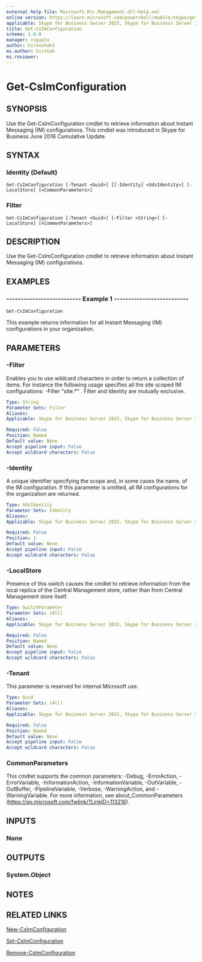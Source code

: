```yaml
---
external help file: Microsoft.Rtc.Management.dll-help.xml
online version: https://learn.microsoft.com/powershell/module/skype/get-csimconfiguration
applicable: Skype for Business Server 2015, Skype for Business Server 2019
title: Get-CsImConfiguration
schema: 2.0.0
manager: rogupta
author: hirenshah1
ms.author: hirshah
ms.reviewer:
---
```


# Get-CsImConfiguration

## SYNOPSIS
Use the Get-CsImConfiguration cmdlet to retrieve information about Instant Messaging (IM) configurations. This cmdlet was introduced in Skype for Business June 2016 Cumulative Update.

## SYNTAX

### Identity (Default)
```
Get-CsImConfiguration [-Tenant <Guid>] [[-Identity] <XdsIdentity>] [-LocalStore] [<CommonParameters>]
```

### Filter
```
Get-CsImConfiguration [-Tenant <Guid>] [-Filter <String>] [-LocalStore] [<CommonParameters>]
```

## DESCRIPTION
Use the Get-CsImConfiguration cmdlet to retrieve information about Instant Messaging (IM) configurations.

## EXAMPLES

### -------------------------- Example 1 --------------------------
```
Get-CsImConfiguration
```

This example returns information for all Instant Messaging (IM) configurations in your organization.

## PARAMETERS

### -Filter
Enables you to use wildcard characters in order to return a collection of items. For instance the following usage specifies all the site scoped IM configurations: -Filter "site:*" . Filter and Identity are mutually exclusive.

```yaml
Type: String
Parameter Sets: Filter
Aliases: 
Applicable: Skype for Business Server 2015, Skype for Business Server 2019

Required: False
Position: Named
Default value: None
Accept pipeline input: False
Accept wildcard characters: False
```

### -Identity
A unique identifier specifying the scope and, in some cases the name, of the IM configuration. If this parameter is omitted, all IM configurations for the organization are returned.


```yaml
Type: XdsIdentity
Parameter Sets: Identity
Aliases: 
Applicable: Skype for Business Server 2015, Skype for Business Server 2019

Required: False
Position: 1
Default value: None
Accept pipeline input: False
Accept wildcard characters: False
```

### -LocalStore
Presence of this switch causes the cmdlet to retrieve information from the local replica of the Central Management store, rather than from Central Management store itself. 

```yaml
Type: SwitchParameter
Parameter Sets: (All)
Aliases: 
Applicable: Skype for Business Server 2015, Skype for Business Server 2019

Required: False
Position: Named
Default value: None
Accept pipeline input: False
Accept wildcard characters: False
```

### -Tenant
This parameter is reserved for internal Microsoft use.

```yaml
Type: Guid
Parameter Sets: (All)
Aliases: 
Applicable: Skype for Business Server 2015, Skype for Business Server 2019

Required: False
Position: Named
Default value: None
Accept pipeline input: False
Accept wildcard characters: False
```

### CommonParameters
This cmdlet supports the common parameters: -Debug, -ErrorAction, -ErrorVariable, -InformationAction, -InformationVariable, -OutVariable, -OutBuffer, -PipelineVariable, -Verbose, -WarningAction, and -WarningVariable. For more information, see about_CommonParameters (https://go.microsoft.com/fwlink/?LinkID=113216).

## INPUTS

### None


## OUTPUTS

### System.Object


## NOTES

## RELATED LINKS
[New-CsImConfiguration](https://learn.microsoft.com/powershell/module/skype/new-csimconfiguration?view=skype-ps)

[Set-CsImConfiguration](https://learn.microsoft.com/powershell/module/skype/set-csimconfiguration?view=skype-ps)

[Remove-CsImConfiguration](https://learn.microsoft.com/powershell/module/skype/remove-csimconfiguration?view=skype-ps)
